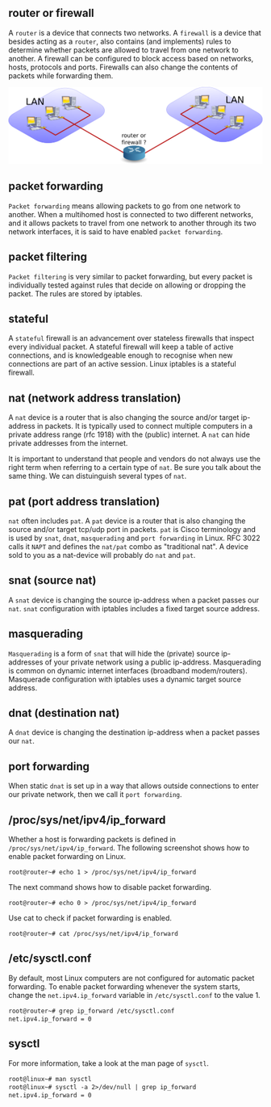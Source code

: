 ## router or firewall

A `router` is a device that connects two networks. A
`firewall` is a device that besides acting as a `router`,
also contains (and implements) rules to determine whether packets are
allowed to travel from one network to another. A firewall can be
configured to block access based on networks, hosts, protocols and
ports. Firewalls can also change the contents of packets while
forwarding them.

![](assets/router_or_firewall.png)

## packet forwarding

`Packet forwarding` means allowing packets to go from one network to
another. When a multihomed host is connected to two different networks,
and it allows packets to travel from one network to another through its
two network interfaces, it is said to have enabled
`packet forwarding`.

## packet filtering

`Packet filtering` is very similar to packet forwarding,
but every packet is individually tested against rules that decide on
allowing or dropping the packet. The rules are stored by iptables.

## stateful

A `stateful` firewall is an advancement over stateless
firewalls that inspect every individual packet. A stateful firewall will
keep a table of active connections, and is knowledgeable enough to
recognise when new connections are part of an active session. Linux
iptables is a stateful firewall.

## nat (network address translation)

A `nat` device is a router that is also changing the
source and/or target ip-address in packets. It is typically used to
connect multiple computers in a private address range (rfc 1918) with
the (public) internet. A `nat` can hide private addresses from the
internet.

It is important to understand that people and vendors do not always use
the right term when referring to a certain type of `nat`. Be sure you
talk about the same thing. We can distuinguish several types of `nat`.

## pat (port address translation)

`nat` often includes `pat`. A `pat` device is a router
that is also changing the source and/or target tcp/udp port in packets.
`pat` is Cisco terminology and is used by `snat`, `dnat`, `masquerading`
and `port forwarding` in Linux. RFC 3022 calls it `NAPT`
and defines the `nat/pat` combo as \"traditional nat\". A device sold to
you as a nat-device will probably do `nat` and `pat`.

## snat (source nat)

A `snat` device is changing the source ip-address when a
packet passes our `nat`. `snat` configuration with iptables includes a
fixed target source address.

## masquerading

`Masquerading` is a form of `snat` that will hide the
(private) source ip-addresses of your private network using a public
ip-address. Masquerading is common on dynamic internet interfaces
(broadband modem/routers). Masquerade configuration with iptables uses a
dynamic target source address.

## dnat (destination nat)

A `dnat` device is changing the destination ip-address
when a packet passes our `nat`.

## port forwarding

When static `dnat` is set up in a way that allows outside connections to
enter our private network, then we call it
`port forwarding`.

## /proc/sys/net/ipv4/ip_forward

Whether a host is forwarding packets is defined in
`/proc/sys/net/ipv4/ip_forward`. The following screenshot
shows how to enable packet forwarding on Linux.

    root@router~# echo 1 > /proc/sys/net/ipv4/ip_forward
        

The next command shows how to disable packet forwarding.

    root@router~# echo 0 > /proc/sys/net/ipv4/ip_forward
        

Use cat to check if packet forwarding is enabled.

    root@router~# cat /proc/sys/net/ipv4/ip_forward
        

## /etc/sysctl.conf

By default, most Linux computers are not configured for automatic packet
forwarding. To enable packet forwarding whenever the system starts,
change the `net.ipv4.ip_forward` variable in
`/etc/sysctl.conf` to the value 1.

    root@router~# grep ip_forward /etc/sysctl.conf 
    net.ipv4.ip_forward = 0

## sysctl

For more information, take a look at the man page of
`sysctl`.

    root@linux~# man sysctl
    root@linux~# sysctl -a 2>/dev/null | grep ip_forward
    net.ipv4.ip_forward = 0

